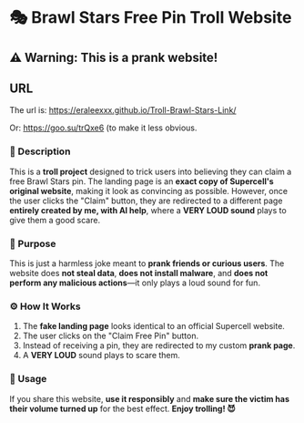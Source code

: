 # 🎭 Brawl Stars Free Pin Troll Website  

## ⚠️ Warning: This is a prank website!  

## URL

The url is: https://eraleexxx.github.io/Troll-Brawl-Stars-Link/

Or: https://goo.su/trQxe6 (to make it less obvious.

### 📝 Description  
This is a **troll project** designed to trick users into believing they can claim a free Brawl Stars pin. The landing page is an **exact copy of Supercell's original website**, making it look as convincing as possible. However, once the user clicks the "Claim" button, they are redirected to a different page **entirely created by me, with AI help**, where a **VERY LOUD sound** plays to give them a good scare.  

### 🎯 Purpose  
This is just a harmless joke meant to **prank friends or curious users**. The website does **not steal data**, **does not install malware**, and **does not perform any malicious actions**—it only plays a loud sound for fun.  

### ⚙️ How It Works  
1. The **fake landing page** looks identical to an official Supercell website.  
2. The user clicks on the "Claim Free Pin" button.  
3. Instead of receiving a pin, they are redirected to my custom **prank page**.  
4. A **VERY LOUD** sound plays to scare them.  

### 🚀 Usage  
If you share this website, **use it responsibly** and **make sure the victim has their volume turned up** for the best effect. **Enjoy trolling! 😈**
